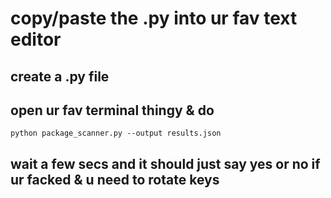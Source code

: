 # copy/paste the .py into ur fav text editor

## create a .py file

## open ur fav terminal thingy & do

```
python package_scanner.py --output results.json
```

## wait a few secs and it should just say yes or no if ur facked & u need to rotate keys




